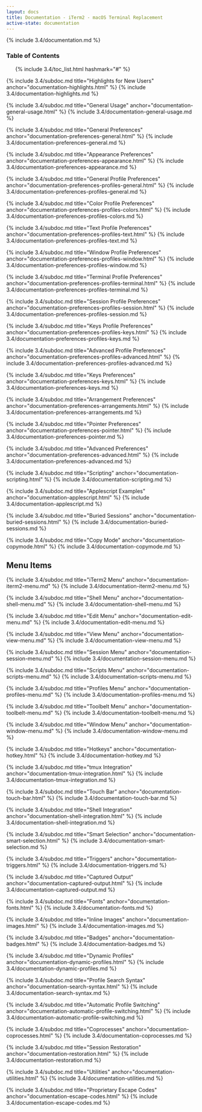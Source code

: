 ```yaml
---
layout: docs
title: Documentation - iTerm2 - macOS Terminal Replacement
active-state: documentation
---
```

{% include 3.4/documentation.md %}

### Table of Contents
<UL>
{% include 3.4/toc_list.html hashmark="#" %}
</UL>

{% include 3.4/subdoc.md title="Highlights for New Users" anchor="documentation-highlights.html" %}
{% include 3.4/documentation-highlights.md %}

{% include 3.4/subdoc.md title="General Usage" anchor="documentation-general-usage.html" %}
{% include 3.4/documentation-general-usage.md %}


{% include 3.4/subdoc.md title="General Preferences" anchor="documentation-preferences-general.html" %}
{% include 3.4/documentation-preferences-general.md %}

{% include 3.4/subdoc.md title="Appearance Preferences" anchor="documentation-preferences-appearance.html" %}
{% include 3.4/documentation-preferences-appearance.md %}

{% include 3.4/subdoc.md title="General Profile Preferences" anchor="documentation-preferences-profiles-general.html" %}
{% include 3.4/documentation-preferences-profiles-general.md %}

{% include 3.4/subdoc.md title="Color Profile Preferences" anchor="documentation-preferences-profiles-colors.html" %}
{% include 3.4/documentation-preferences-profiles-colors.md %}

{% include 3.4/subdoc.md title="Text Profile Preferences" anchor="documentation-preferences-profiles-text.html" %}
{% include 3.4/documentation-preferences-profiles-text.md %}

{% include 3.4/subdoc.md title="Window Profile Preferences" anchor="documentation-preferences-profiles-window.html" %}
{% include 3.4/documentation-preferences-profiles-window.md %}

{% include 3.4/subdoc.md title="Terminal Profile Preferences" anchor="documentation-preferences-profiles-terminal.html" %}
{% include 3.4/documentation-preferences-profiles-terminal.md %}

{% include 3.4/subdoc.md title="Session Profile Preferences" anchor="documentation-preferences-profiles-session.html" %}
{% include 3.4/documentation-preferences-profiles-session.md %}

{% include 3.4/subdoc.md title="Keys Profile Preferences" anchor="documentation-preferences-profiles-keys.html" %}
{% include 3.4/documentation-preferences-profiles-keys.md %}

{% include 3.4/subdoc.md title="Advanced Profile Preferences" anchor="documentation-preferences-profiles-advanced.html" %}
{% include 3.4/documentation-preferences-profiles-advanced.md %}

{% include 3.4/subdoc.md title="Keys Preferences" anchor="documentation-preferences-keys.html" %}
{% include 3.4/documentation-preferences-keys.md %}

{% include 3.4/subdoc.md title="Arrangement Preferences" anchor="documentation-preferences-arrangements.html" %}
{% include 3.4/documentation-preferences-arrangements.md %}

{% include 3.4/subdoc.md title="Pointer Preferences" anchor="documentation-preferences-pointer.html" %}
{% include 3.4/documentation-preferences-pointer.md %}

{% include 3.4/subdoc.md title="Advanced Preferences" anchor="documentation-preferences-advanced.html" %}
{% include 3.4/documentation-preferences-advanced.md %}


{% include 3.4/subdoc.md title="Scripting" anchor="documentation-scripting.html" %}
{% include 3.4/documentation-scripting.md %}

{% include 3.4/subdoc.md title="Applescript Examples" anchor="documentation-applescript.html" %}
{% include 3.4/documentation-applescript.md %}

{% include 3.4/subdoc.md title="Buried Sessions" anchor="documentation-buried-sessions.html" %}
{% include 3.4/documentation-buried-sessions.md %}

{% include 3.4/subdoc.md title="Copy Mode" anchor="documentation-copymode.html" %}
{% include 3.4/documentation-copymode.md %}

<a name="documentation-menu-items.html" />

## Menu Items

{% include 3.4/subdoc.md title="iTerm2 Menu" anchor="documentation-iterm2-menu.md" %}
{% include 3.4/documentation-iterm2-menu.md %}

{% include 3.4/subdoc.md title="Shell Menu" anchor="documentation-shell-menu.md" %}
{% include 3.4/documentation-shell-menu.md %}

{% include 3.4/subdoc.md title="Edit Menu" anchor="documentation-edit-menu.md" %}
{% include 3.4/documentation-edit-menu.md %}

{% include 3.4/subdoc.md title="View Menu" anchor="documentation-view-menu.md" %}
{% include 3.4/documentation-view-menu.md %}

{% include 3.4/subdoc.md title="Session Menu" anchor="documentation-session-menu.md" %}
{% include 3.4/documentation-session-menu.md %}

{% include 3.4/subdoc.md title="Scripts Menu" anchor="documentation-scripts-menu.md" %}
{% include 3.4/documentation-scripts-menu.md %}

{% include 3.4/subdoc.md title="Profiles Menu" anchor="documentation-profiles-menu.md" %}
{% include 3.4/documentation-profiles-menu.md %}

{% include 3.4/subdoc.md title="Toolbelt Menu" anchor="documentation-toolbelt-menu.md" %}
{% include 3.4/documentation-toolbelt-menu.md %}

{% include 3.4/subdoc.md title="Window Menu" anchor="documentation-window-menu.md" %}
{% include 3.4/documentation-window-menu.md %}

{% include 3.4/subdoc.md title="Hotkeys" anchor="documentation-hotkey.html" %}
{% include 3.4/documentation-hotkey.md %}

{% include 3.4/subdoc.md title="tmux Integration" anchor="documentation-tmux-integration.html" %}
{% include 3.4/documentation-tmux-integration.md %}

{% include 3.4/subdoc.md title="Touch Bar" anchor="documentation-touch-bar.html" %}
{% include 3.4/documentation-touch-bar.md %}

{% include 3.4/subdoc.md title="Shell Integration" anchor="documentation-shell-integration.html" %}
{% include 3.4/documentation-shell-integration.md %}

{% include 3.4/subdoc.md title="Smart Selection" anchor="documentation-smart-selection.html" %}
{% include 3.4/documentation-smart-selection.md %}

{% include 3.4/subdoc.md title="Triggers" anchor="documentation-triggers.html" %}
{% include 3.4/documentation-triggers.md %}

{% include 3.4/subdoc.md title="Captured Output" anchor="documentation-captured-output.html" %}
{% include 3.4/documentation-captured-output.md %}

{% include 3.4/subdoc.md title="Fonts" anchor="documentation-fonts.html" %}
{% include 3.4/documentation-fonts.md %}

{% include 3.4/subdoc.md title="Inline Images" anchor="documentation-images.html" %}
{% include 3.4/documentation-images.md %}

{% include 3.4/subdoc.md title="Badges" anchor="documentation-badges.html" %}
{% include 3.4/documentation-badges.md %}

{% include 3.4/subdoc.md title="Dynamic Profiles" anchor="documentation-dynamic-profiles.html" %}
{% include 3.4/documentation-dynamic-profiles.md %}

{% include 3.4/subdoc.md title="Profile Search Syntax" anchor="documentation-search-syntax.html" %}
{% include 3.4/documentation-search-syntax.md %}

{% include 3.4/subdoc.md title="Automatic Profile Switching" anchor="documentation-automatic-profile-switching.html" %}
{% include 3.4/documentation-automatic-profile-switching.md %}

{% include 3.4/subdoc.md title="Coprocesses" anchor="documentation-coprocesses.html" %}
{% include 3.4/documentation-coprocesses.md %}

{% include 3.4/subdoc.md title="Session Restoration" anchor="documentation-restoration.html" %}
{% include 3.4/documentation-restoration.md %}

{% include 3.4/subdoc.md title="Utilities" anchor="documentation-utilities.html" %}
{% include 3.4/documentation-utilities.md %}

{% include 3.4/subdoc.md title="Proprietary Escape Codes" anchor="documentation-escape-codes.html" %}
{% include 3.4/documentation-escape-codes.md %}
